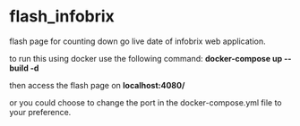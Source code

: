 # flash_infobrix
flash page for counting down go live date of infobrix web application.

to run this using docker use the following command:
**docker-compose up --build -d**

then access the flash page on **localhost:4080/**

or you could choose to change the port in the
docker-compose.yml file to your preference.
